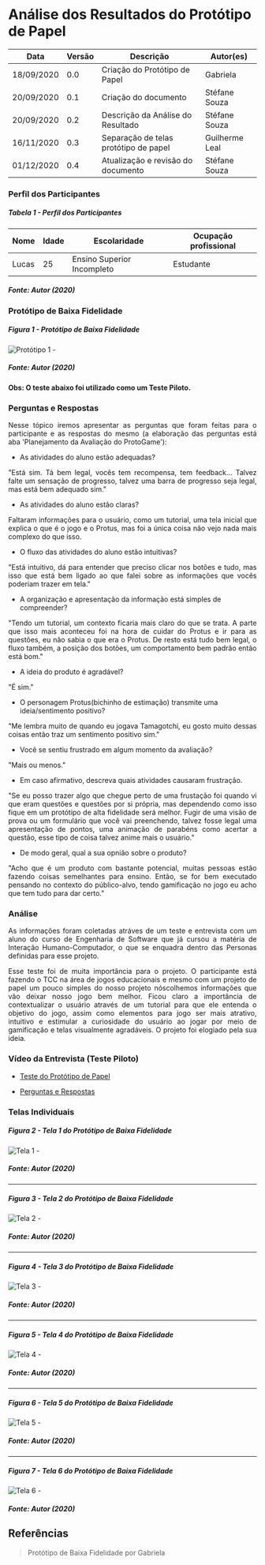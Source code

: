 # Análise dos Resultados do Protótipo de Papel

Data | Versão | Descrição | Autor(es)
---- | ---- | ----| -----
18/09/2020 | 0.0 | Criação do Protótipo de Papel | Gabriela
20/09/2020 | 0.1 | Criação do documento | Stéfane Souza
20/09/2020 | 0.2 | Descrição da Análise do Resultado | Stéfane Souza
16/11/2020 | 0.3 | Separação de telas protótipo de papel | Guilherme Leal
01/12/2020 | 0.4 | Atualização e revisão do documento | Stéfane Souza

### Perfil dos Participantes

##### Tabela 1 - Perfil dos Participantes

| Nome  | Idade  | Escolaridade   | Ocupação profissional |
|---|---|---|---|
| Lucas | 25 | Ensino Superior Incompleto  | Estudante |

##### Fonte: Autor (2020)

### Protótipo de Baixa Fidelidade

##### Figura 1 - Protótipo de Baixa Fidelidade

![Protótipo 1 -](./img/prototipos/prototipoPapel.jpg)

##### Fonte: Autor (2020)

#### Obs: O teste abaixo foi utilizado como um Teste Piloto.

### Perguntas e Respostas
<p align="justify">Nesse tópico iremos apresentar as perguntas que foram feitas para o participante e as respostas do mesmo (a elaboração das perguntas está aba 'Planejamento da Avaliação do ProtoGame'): </p>

- As atividades do aluno estão adequadas?

<p align="justify">"Está sim. Tá bem legal, vocês tem recompensa, tem feedback... Talvez falte um sensação de progresso, talvez uma barra de progresso seja legal, mas está bem adequado sim." </p>

- As atividades do aluno estão claras?

<p align="justify"> Faltaram informações para o usuário, como um tutorial, uma tela inicial que explica o que é o jogo e o Protus, mas foi a única coisa não vejo nada mais complexo do que isso. </p>

- O fluxo das atividades do aluno estão intuitivas?

<p align="justify">"Está intuitivo, dá para entender que preciso clicar nos botões e tudo, mas isso que está bem ligado ao que falei sobre as informações que vocês poderiam trazer em tela." </p>

- A organização e apresentação da informação está simples de compreender?

<p align="justify">"Tendo um tutorial, um contexto ficaria mais claro do que se trata. A parte que isso mais aconteceu foi na hora de cuidar do Protus e ir para as questões, eu não sabia o que era o Protus. De resto está tudo bem legal, o fluxo também, a posição dos botões, um comportamento bem padrão então está bom." </p>

- A ideia do produto é agradável?

"É sim."

- O personagem Protus(bichinho de estimação) transmite uma ideia/sentimento positivo?

<p align="justify">"Me lembra muito de quando eu jogava Tamagotchi, eu gosto muito dessas coisas então traz um sentimento positivo sim." </p>

- Você se sentiu frustrado em algum momento da avaliação?

 "Mais ou menos."

- Em caso afirmativo, descreva quais atividades causaram frustração.

<p align="justify">"Se eu posso trazer algo que chegue perto de uma frustação foi quando vi que eram questões e questões por si própria, mas dependendo como isso fique em um protótipo de alta fidelidade será melhor. Fugir de uma visão de prova ou um formulário que você vai preenchendo, talvez fosse legal uma apresentação de pontos, uma animação de parabéns como acertar a questão, esse tipo de coisa talvez anime mais o usuário." </p>

- De modo geral, qual a sua opnião sobre o produto?

<p align="justify">"Acho que é um produto com bastante potencial, muitas pessoas estão fazendo coisas semelhantes para ensino. Então, se for bem executado pensando no contexto do público-alvo, tendo gamificação no jogo eu acho que tem tudo para dar certo." </p>

### Análise

<p align="justify">As informações foram coletadas atráves de um teste e entrevista com um aluno do curso de Engenharia de Software que já cursou a matéria de Interação Humano-Computador, o que se enquadra dentro das Personas definidas para esse projeto. </p>

<p align="justify">Esse teste foi de muita importância para o projeto. O participante está fazendo o TCC na área de jogos educacionais e mesmo com um projeto de papel um pouco simples do nosso projeto nóscolhemos informações que vão deixar nosso jogo bem melhor. Ficou claro a importância de contextualizar o usuário através de um tutorial para que ele entenda o objetivo do jogo, assim como elementos para jogo ser mais atrativo, intuitivo e estimular a curiosidade do usuário ao jogar por meio de gamificação e telas visualmente agradáveis. O projeto foi elogiado pela sua ideia. </p>

### Vídeo da Entrevista (Teste Piloto)

- [Teste do Protótipo de Papel](https://drive.google.com/file/d/14mh8qNwRrwmbN4OJMRXY1uAPODFYbmPw/view?usp=sharing)

- [Perguntas e Respostas](https://drive.google.com/file/d/15jJGiMmnHCzwWHNLceM6D7lRSFhdLerh/view?usp=sharing)

### Telas Individuais

##### Figura 2 - Tela 1 do Protótipo de Baixa Fidelidade

![Tela 1 -](./img/prototipos/tela1.jpg)

##### Fonte: Autor (2020)
_____

##### Figura 3 - Tela 2 do Protótipo de Baixa Fidelidade

![Tela 2 -](./img/prototipos/tela2.jpg)

##### Fonte: Autor (2020)
______

##### Figura 4 - Tela 3 do Protótipo de Baixa Fidelidade

![Tela 3 -](./img/prototipos/tela3.jpg)

##### Fonte: Autor (2020)
______

##### Figura 5 - Tela 4 do Protótipo de Baixa Fidelidade

![Tela 4 -](./img/prototipos/tela4.jpg)

##### Fonte: Autor (2020)
______

##### Figura 6 - Tela 5 do Protótipo de Baixa Fidelidade

![Tela 5 -](./img/prototipos/tela5.jpg)

##### Fonte: Autor (2020)
______

##### Figura 7 - Tela 6 do Protótipo de Baixa Fidelidade

![Tela 6 -](./img/prototipos/tela6.jpg)

##### Fonte: Autor (2020)

## Referências

> Protótipo de Baixa Fidelidade por Gabriela
